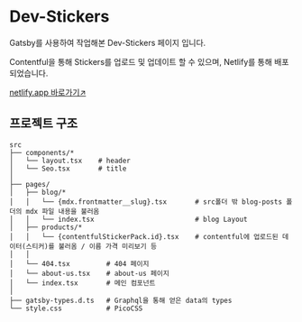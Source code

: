 # Dev-Stickers

Gatsby를 사용하여 작업해본 Dev-Stickers 페이지 입니다.

Contentful을 통해 Stickers를 업로드 및 업데이트 할 수 있으며, Netlify를 통해 배포되었습니다.

[netlify.app 바로가기↗](https://main--ehfapdstickers.netlify.app/)

## 프로젝트 구조

```
src
├── components/*
│   └── layout.tsx    # header
│   └── Seo.tsx       # title
│
├── pages/
│   ├── blog/*
│   │   └── {mdx.frontmatter__slug}.tsx       # src폴더 밖 blog-posts 폴더의 mdx 파일 내용을 불러옴
│   │   └── index.tsx                         # blog Layout
│   ├── products/*
│   │   └── {contentfulStickerPack.id}.tsx    # contentful에 업로드된 데이터(스티커)를 불러옴 / 이름 가격 미리보기 등
│   │
│   └── 404.tsx         # 404 페이지
│   └── about-us.tsx    # about-us 페이지
│   └── index.tsx       # 메인 컴포넌트
│
├── gatsby-types.d.ts   # Graphql을 통해 얻은 data의 types
└── style.css           # PicoCSS
```
